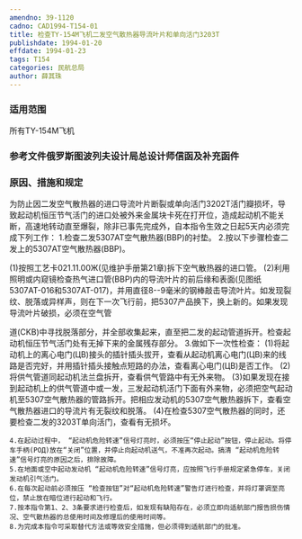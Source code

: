 ```yaml
---
amendno: 39-1120
cadno: CAD1994-T154-01
title: 检查TY-154M飞机二发空气散热器导流叶片和单向活门3203T
publishdate: 1994-01-20
effdate: 1994-01-23
tags: T154
categories: 民航总局
author: 薛其珠
---
```


### 适用范围 
所有TY-154M飞机

### 参考文件俄罗斯图波列夫设计局总设计师信函及补充函件

### 原因、措施和规定 
为防止因二发空气散热器的进口导流叶片断裂或单向活门3202T活门瓣损坏，导致起动机恒压节气活门的进口处被外来金属块卡死在打开位，造成起动机不能关断，高速地转动直至爆裂，除非已事先完成外，自本指令生效之日起5天内必须完成下列工作： 
    1.检查二发5307AT空气散热器(BBP)的衬垫。 
    2.按以下步骤检查二发上的5307AT空气散热器(BBP)。 

(1)按照工艺卡021.11.00Ж(见维护手册第21章)拆下空气散热器的进口管。 
      (2)利用照明或内窥镜检查热气进口管(BBP)内的导流叶片的前后缘和表面(见图纸5307AT-016和5307AT-017)，并用直径8--9毫米的钢棒敲击导流叶片。如发现裂纹、脱落或异样声，则在下一次飞行前，把5307产品换下，换上新的。如果发现导流叶片破损，必须在空气管

    
道(CKB)中寻找脱落部分，并全部收集起来，直至把二发的起动管道拆开。检查起动机恒压节气活门处有无掉下来的金属残存部分。 
    3.做如下一次性检查： 
(1)将起动机上的离心电门(ЦВ)接头的插针插头拔开，查看从起动机离心电门(ЦВ)来的线路是否完好，并用插针插头接触点短路的办法，查看离心电门(ЦВ)是否工作。 
      (2)将供气管道同起动机法兰盘拆开，查看供气管路中有无外来物。 
      (3)如果发现在接到起动机上的供气管道中或一发，三发起动机活门下面有外来物，必须把空气起动机至5307空气散热器的管路拆开。把相应发动机的5307空气散热器拆下，查看空气散热器进口的导流片有无裂纹和脱落。 
(4)在检查5307空气散热器的同时，还要检查二发的3203T单向活门，查看有无损坏。 

    4.在起动过程中， “起动机危险转速”信号灯亮时，必须按压“停止起动”按钮，停止起动。将停车手柄(РОД)放在“关闭”位置，并停止向起动机送气，不准再次起动。搞清 “起动机危险转速”信号灯亮的原因之后，排除故障。 
    5.在地面或空中起动发动机 “起动机危险转速”信号灯亮，应按照飞行手册规定紧急停车，关闭发动机引气活门。 
    6.在每次起动前必须按压 “检查按钮”对“起动机危险转速”警告灯进行检查，并将灯罩调至亮位，禁止放在暗位进行起动和飞行。 
    7.按本指令第1、2、3条要求进行检查后，如发现有缺陷存在，必须立即向适航部门报告损伤情况、空气散热器的总使用时间及修理后的使用时间等。 
    8.为完成本指令可采取替代方法或等效安全措施，但必须得到适航部门的批准。

